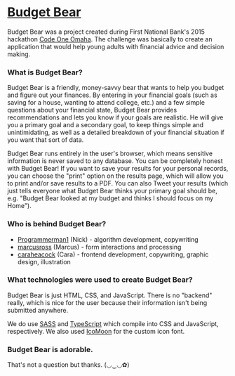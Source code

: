 # [Budget Bear](http://budgetbear.azurewebsites.net/)

Budget Bear was a project created during First National Bank's 2015 hackathon [Code One Omaha](http://www.codeoneomaha.com/). The challenge was basically to create an application that would help young adults with financial advice and decision making.

### What is Budget Bear?

Budget Bear is a friendly, money-savvy bear that wants to help you budget and figure out your finances. By entering in your financial goals (such as saving for a house, wanting to attend college, etc.) and a few simple questions about your financial state, Budget Bear provides recommendations and lets you know if your goals are realistic. He will give you a primary goal and a secondary goal, to keep things simple and unintimidating, as well as a detailed breakdown of your financial situation if you want that sort of data.

Budget Bear runs entirely in the user's browser, which means sensitive information is never saved to any database. You can be completely honest with Budget Bear! If you want to save your results for your personal records, you can choose the "print" option on the results page, which will allow you to print and/or save results to a PDF. You can also Tweet your results (which just tells everyone what Budget Bear thinks your primary goal should be, e.g. "Budget Bear looked at my budget and thinks I should focus on my Home").

### Who is behind Budget Bear?

- [Programmerman1](https://github.com/Programmerman1) (Nick) - algorithm development, copywriting
- [marcusross](https://github.com/marcusross) (Marcus) - form interactions and processing
- [caraheacock](https://github.com/caraheacock) (Cara) - frontend development, copywriting, graphic design, illustration

### What technologies were used to create Budget Bear?

Budget Bear is just HTML, CSS, and JavaScript. There is no "backend" really, which is nice for the user because their information isn't being submitted anywhere.

We do use [SASS](http://sass-lang.com/) and [TypeScript](https://www.typescriptlang.org/) which compile into CSS and JavaScript, respectively. We also used [IcoMoon](https://icomoon.io/) for the custom icon font.

### Budget Bear is adorable.

That's not a question but thanks. (◡‿◡✿)
